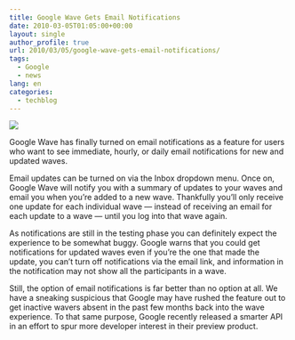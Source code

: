 ```yaml
---
title: Google Wave Gets Email Notifications
date: 2010-03-05T01:05:00+00:00
layout: single
author_profile: true
url: 2010/03/05/google-wave-gets-email-notifications/
tags:
  - Google
  - news
lang: en
categories: 
  - techblog
---
```

[![](http://1.bp.blogspot.com/_vaUVXcmC3OI/S5BRwjIwNoI/AAAAAAAABJ8/rgi8HLtIYtY/s320/wave-notifications.jpg)](http://1.bp.blogspot.com/_vaUVXcmC3OI/S5BRwjIwNoI/AAAAAAAABJ8/rgi8HLtIYtY/s1600-h/wave-notifications.jpg)

Google Wave has finally turned on email notifications as a feature for users who want to see immediate, hourly, or daily email notifications for new and updated waves.

Email updates can be turned on via the Inbox dropdown menu. Once on, Google Wave will notify you with a summary of updates to your waves and email you when you’re added to a new wave. Thankfully you’ll only receive one update for each individual wave — instead of receiving an email for each update to a wave — until you log into that wave again.

As notifications are still in the testing phase you can definitely expect the experience to be somewhat buggy. Google warns that you could get notifications for updated waves even if you’re the one that made the update, you can’t turn off notifications via the email link, and information in the notification may not show all the participants in a wave.

Still, the option of email notifications is far better than no option at all. We have a sneaking suspicious that Google may have rushed the feature out to get inactive wavers absent in the past few months back into the wave experience. To that same purpose, Google recently released a smarter API in an effort to spur more developer interest in their preview product.